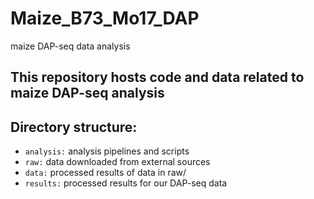 # Maize_B73_Mo17_DAP  
maize DAP-seq data analysis

## This repository hosts code and data related to maize DAP-seq analysis

## Directory structure:  
* `analysis:` analysis pipelines and scripts  
* `raw:` data downloaded from external sources
* `data:` processed results of data in raw/
* `results:` processed results for our DAP-seq data
